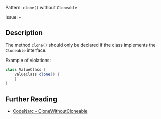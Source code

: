 Pattern: `clone()` without `Cloneable`

Issue: -

## Description

The method `clone()` should only be declared if the class implements the `Cloneable` interface.

Example of violations:

``` groovy
class ValueClass {
    ValueClass clone() {
    }
}
```

## Further Reading

* [CodeNarc - CloneWithoutCloneable](https://codenarc.github.io/CodeNarc/codenarc-rules-enhanced.html#clonewithoutcloneable-rule)